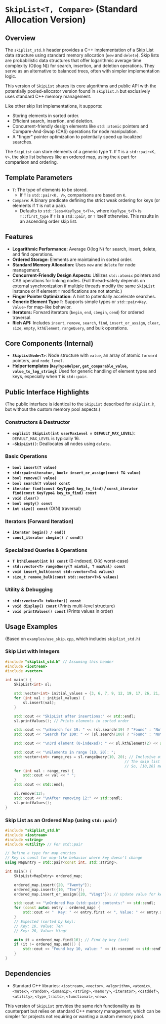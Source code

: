 # `SkipList<T, Compare>` (Standard Allocation Version)

## Overview

The `skiplist_std.h` header provides a C++ implementation of a Skip List data structure using standard memory allocation (`new` and `delete`). Skip lists are probabilistic data structures that offer logarithmic average time complexity (O(log N)) for search, insertion, and deletion operations. They serve as an alternative to balanced trees, often with simpler implementation logic.

This version of `SkipList` shares its core algorithms and public API with the potentially pooled-allocator version found in `skiplist.h` but exclusively uses standard C++ memory management.

Like other skip list implementations, it supports:
-   Storing elements in sorted order.
-   Efficient search, insertion, and deletion.
-   Concurrent-friendly design elements like `std::atomic` pointers and Compare-And-Swap (CAS) operations for node manipulation.
-   A "finger" pointer optimization to potentially speed up localized searches.

The `SkipList` can store elements of a generic type `T`. If `T` is a `std::pair<K, V>`, the skip list behaves like an ordered map, using the `K` part for comparison and ordering.

## Template Parameters

-   `T`: The type of elements to be stored.
    -   If `T` is `std::pair<K, V>`, comparisons are based on `K`.
-   `Compare`: A binary predicate defining the strict weak ordering for keys (or elements if `T` is not a pair).
    -   Defaults to `std::less<KeyType_t<T>>`, where `KeyType_t<T>` is `T::first_type` if `T` is a `std::pair`, or `T` itself otherwise. This results in an ascending order skip list.

## Features

-   **Logarithmic Performance:** Average O(log N) for search, insert, delete, and find operations.
-   **Ordered Storage:** Elements are maintained in sorted order.
-   **Standard Memory Allocation:** Uses `new` and `delete` for node management.
-   **Concurrent-Friendly Design Aspects:** Utilizes `std::atomic` pointers and CAS operations for linking nodes. (Full thread-safety depends on external synchronization if multiple threads modify the same `SkipList` instance or if element `T` modifications are not atomic.)
-   **Finger Pointer Optimization:** A hint to potentially accelerate searches.
-   **Generic Element Type `T`:** Supports simple types or `std::pair<Key, Value>` for map-like behavior.
-   **Iterators:** Forward iterators (`begin`, `end`, `cbegin`, `cend`) for ordered traversal.
-   **Rich API:** Includes `insert`, `remove`, `search`, `find`, `insert_or_assign`, `clear`, `size`, `empty`, `kthElement`, `rangeQuery`, and bulk operations.

## Core Components (Internal)

-   **`SkipListNode<T>`**: Node structure with `value`, an array of atomic `forward` pointers, and `node_level`.
-   **Helper templates (`KeyTypeHelper`, `get_comparable_value`, `value_to_log_string`)**: Used for generic handling of element types and keys, especially when `T` is `std::pair`.

## Public Interface Highlights

(The public interface is identical to the `SkipList` described for `skiplist.h`, but without the custom memory pool aspects.)

### Constructors & Destructor
-   **`explicit SkipList(int userMaxLevel = DEFAULT_MAX_LEVEL)`**: `DEFAULT_MAX_LEVEL` is typically 16.
-   **`~SkipList()`**: Deallocates all nodes using `delete`.

### Basic Operations
-   **`bool insert(T value)`**
-   **`std::pair<iterator, bool> insert_or_assign(const T& value)`**
-   **`bool remove(T value)`**
-   **`bool search(T value) const`**
-   **`iterator find(const KeyType& key_to_find)` / `const_iterator find(const KeyType& key_to_find) const`**
-   **`void clear()`**
-   **`bool empty() const`**
-   **`int size() const`** (O(N) traversal)

### Iterators (Forward Iteration)
-   **`iterator begin() / end()`**
-   **`const_iterator cbegin() / cend()`**

### Specialized Queries & Operations
-   **`T kthElement(int k) const`** (0-indexed, O(k) worst-case)
-   **`std::vector<T> rangeQuery(T minVal, T maxVal) const`**
-   **`void insert_bulk(const std::vector<T>& values)`**
-   **`size_t remove_bulk(const std::vector<T>& values)`**

### Utility & Debugging
-   **`std::vector<T> toVector() const`**
-   **`void display() const`** (Prints multi-level structure)
-   **`void printValues() const`** (Prints values in order)

## Usage Examples

(Based on `examples/use_skip.cpp`, which includes `skiplist_std.h`)

### Skip List with Integers

```cpp
#include "skiplist_std.h" // Assuming this header
#include <iostream>
#include <vector>

int main() {
    SkipList<int> sl;

    std::vector<int> initial_values = {3, 6, 7, 9, 12, 19, 17, 26, 21, 25};
    for (int val : initial_values) {
        sl.insert(val);
    }

    std::cout << "SkipList after insertions:" << std::endl;
    sl.printValues(); // Prints elements in sorted order

    std::cout << "\nSearch for 19: " << (sl.search(19) ? "Found" : "Not Found") << std::endl;
    std::cout << "Search for 100: " << (sl.search(100) ? "Found" : "Not Found") << std::endl;

    std::cout << "\n3rd element (0-indexed): " << sl.kthElement(2) << std::endl; // Expect 7 if sorted: 3,6,7...

    std::cout << "\nElements in range [10, 20]: ";
    std::vector<int> range_res = sl.rangeQuery(10, 20); // Inclusive of 10, exclusive of 20 in typical interpretation, but check impl.
                                                      // The skip list implementation seems inclusive for maxVal in rangeQuery.
                                                      // So, [10,20] means elements x such that minVal <= x <= maxVal.
    for (int val : range_res) {
        std::cout << val << " ";
    }
    std::cout << std::endl;

    sl.remove(12);
    std::cout << "\nAfter removing 12:" << std::endl;
    sl.printValues();
}
```

### Skip List as an Ordered Map (using `std::pair`)

```cpp
#include "skiplist_std.h"
#include <iostream>
#include <string>
#include <utility> // For std::pair

// Define a type for map entries
// Key is const for map-like behavior where key doesn't change
using MapEntry = std::pair<const int, std::string>;

int main() {
    SkipList<MapEntry> ordered_map;

    ordered_map.insert({20, "Twenty"});
    ordered_map.insert({10, "Ten"});
    ordered_map.insert_or_assign({20, "Vingt"}); // Update value for key 20

    std::cout << "\nOrdered Map (std::pair) contents:" << std::endl;
    for (const auto& entry : ordered_map) {
        std::cout << "  Key: " << entry.first << ", Value: " << entry.second << std::endl;
    }
    // Expected (sorted by key):
    // Key: 10, Value: Ten
    // Key: 20, Value: Vingt

    auto it = ordered_map.find(10); // Find by key (int)
    if (it != ordered_map.end()) {
        std::cout << "Found key 10, value: " << it->second << std::endl;
    }
}
```

## Dependencies
- Standard C++ libraries: `<iostream>`, `<vector>`, `<algorithm>`, `<atomic>`, `<mutex>`, `<random>`, `<iomanip>`, `<string>`, `<memory>`, `<iterator>`, `<cstddef>`, `<utility>`, `<type_traits>`, `<functional>`, `<new>`.

This version of `SkipList` provides the same rich functionality as its counterpart but relies on standard C++ memory management, which can be simpler for projects not requiring or wanting a custom memory pool.
